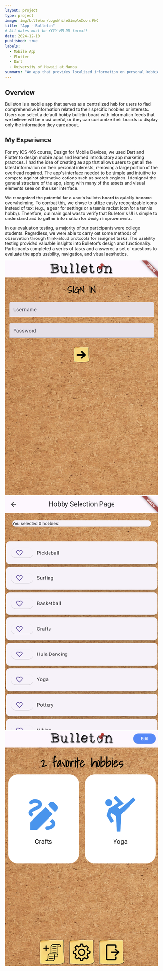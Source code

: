 ```yaml
---
layout: project
type: project
image: img/bulleton/LogoWhiteSimpleIcon.PNG
title: "App - Bulleton"
# All dates must be YYYY-MM-DD format!
date: 2024-12-10
published: true
labels:
  - Mobile App
  - Flutter
  - Dart
  - University of Hawaii at Manoa
summary: "An app that provides localized information on personal hobbies and other interests"
---
```


## Overview
Bulleton is a mobile app that serves as a centralized hub for users to find comprehensive information related to their specific hobbies or interests. Users can select a default hobby bulletin board with information feeds that we believe will be most useful, or they can customize their boards to display only the information they care about.

## My Experience
For my ICS 466 course, Design for Mobile Devices, we used Dart and Flutter to design mobile apps and learned introductory app marketing practices. I had the idea of creating an app that allows users to get all the latest information on their personal interests, removing a large portion of the overhead required. The app's interface needed to be simple and intuitive to compete against alternative options such as search engines. I designed the general structure of the app, along with many of the assets and visual elements seen on the user interface.

We recognized the potential for a user's bulletin board to quickly become overwhelming. To combat this, we chose to utilize easily recognizable icons instead of text (e.g., a gear for settings or a tennis racket icon for a tennis hobby). Therefore, our main goal was to verify that Bulleton's UI is simple to understand and to gather information for design improvements.

In our evaluation testing, a majority of our participants were college students. Regardless, we were able to carry out some methods of observation through think-aloud protocols for assigned tasks. The usability testing provided valuable insights into Bulleton’s design and functionality. Participants completed a series of tasks and answered a set of questions to evaluate the app’s usability, navigation, and visual aesthetics.

<div class="text-center p-4">
  <img width="620px" 
       src="../img/bulleton/1.png"
       class="img-thumbnail" >
  <img width="620px" 
      src="../img/bulleton/2.png"
      class="img-thumbnail" >
  <img width="620px" 
      src="../img/bulleton/3.png"
      class="img-thumbnail" >
</div>
